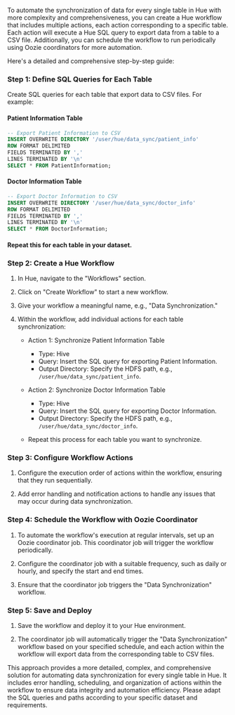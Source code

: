 To automate the synchronization of data for every single table in Hue with more complexity and comprehensiveness, you can create a Hue workflow that includes multiple actions, each action corresponding to a specific table. Each action will execute a Hue SQL query to export data from a table to a CSV file. Additionally, you can schedule the workflow to run periodically using Oozie coordinators for more automation.

Here's a detailed and comprehensive step-by-step guide:

### Step 1: Define SQL Queries for Each Table

Create SQL queries for each table that export data to CSV files. For example:

#### Patient Information Table
```sql
-- Export Patient Information to CSV
INSERT OVERWRITE DIRECTORY '/user/hue/data_sync/patient_info'
ROW FORMAT DELIMITED
FIELDS TERMINATED BY ','
LINES TERMINATED BY '\n'
SELECT * FROM PatientInformation;
```

#### Doctor Information Table
```sql
-- Export Doctor Information to CSV
INSERT OVERWRITE DIRECTORY '/user/hue/data_sync/doctor_info'
ROW FORMAT DELIMITED
FIELDS TERMINATED BY ','
LINES TERMINATED BY '\n'
SELECT * FROM DoctorInformation;
```

#### Repeat this for each table in your dataset.

### Step 2: Create a Hue Workflow

1. In Hue, navigate to the "Workflows" section.

2. Click on "Create Workflow" to start a new workflow.

3. Give your workflow a meaningful name, e.g., "Data Synchronization."

4. Within the workflow, add individual actions for each table synchronization:

   - Action 1: Synchronize Patient Information Table
     - Type: Hive
     - Query: Insert the SQL query for exporting Patient Information.
     - Output Directory: Specify the HDFS path, e.g., `/user/hue/data_sync/patient_info`.

   - Action 2: Synchronize Doctor Information Table
     - Type: Hive
     - Query: Insert the SQL query for exporting Doctor Information.
     - Output Directory: Specify the HDFS path, e.g., `/user/hue/data_sync/doctor_info`.

   - Repeat this process for each table you want to synchronize.

### Step 3: Configure Workflow Actions

1. Configure the execution order of actions within the workflow, ensuring that they run sequentially.

2. Add error handling and notification actions to handle any issues that may occur during data synchronization.

### Step 4: Schedule the Workflow with Oozie Coordinator

1. To automate the workflow's execution at regular intervals, set up an Oozie coordinator job. This coordinator job will trigger the workflow periodically.

2. Configure the coordinator job with a suitable frequency, such as daily or hourly, and specify the start and end times.

3. Ensure that the coordinator job triggers the "Data Synchronization" workflow.

### Step 5: Save and Deploy

1. Save the workflow and deploy it to your Hue environment.

2. The coordinator job will automatically trigger the "Data Synchronization" workflow based on your specified schedule, and each action within the workflow will export data from the corresponding table to CSV files.

This approach provides a more detailed, complex, and comprehensive solution for automating data synchronization for every single table in Hue. It includes error handling, scheduling, and organization of actions within the workflow to ensure data integrity and automation efficiency. Please adapt the SQL queries and paths according to your specific dataset and requirements.